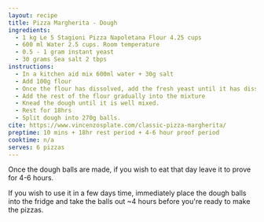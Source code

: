 ```yaml
---
layout: recipe
title: Pizza Margherita - Dough
ingredients:
  - 1 kg Le 5 Stagioni Pizza Napoletana Flour 4.25 cups
  - 600 ml Water 2.5 cups. Room temperature
  - 0.5 - 1 gram instant yeast
  - 30 grams Sea salt 2 tbps
instructions:
  - In a kitchen aid mix 600ml water + 30g salt
  - Add 100g flour
  - Once the flour has dissolved, add the fresh yeast until it has dissolved
  - Add the rest of the flour gradually into the mixture
  - Knead the dough until it is well mixed.
  - Rest for 18hrs
  - Split dough into 270g balls.
cite: https://www.vincenzosplate.com/classic-pizza-margherita/
preptime: 10 mins + 18hr rest period + 4-6 hour proof period
cooktime: n/a
serves: 6 pizzas
---
```


Once the dough balls are made, if you wish to eat that day leave it to prove for 4-6 hours.

If you wish to use it in a few days time, immediately place the dough balls into the fridge and take the balls out ~4 hours before you're ready to make the pizzas.